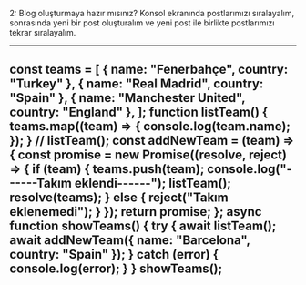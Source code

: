 2: Blog oluşturmaya hazır mısınız? Konsol ekranında postlarımızı sıralayalım, sonrasında yeni bir post oluşturalım ve yeni post ile birlikte postlarımızı tekrar sıralayalım.

--------------------------------------------------------------------------------------------------------------------
const teams = [
  { name: "Fenerbahçe", country: "Turkey" },
  { name: "Real Madrid", country: "Spain" },
  { name: "Manchester United", country: "England" },
];
function listTeam() {
  teams.map((team) => {
    console.log(team.name);
  });
}
// listTeam();
const addNewTeam = (team) => {
  const promise = new Promise((resolve, reject) => {
    if (team) {
      teams.push(team);
      console.log("------Takım eklendi------");
      listTeam();
      resolve(teams);
    } else {
      reject("Takım eklenemedi");
    }
  });
  return promise;
};
async function showTeams() {
  try {
    await listTeam();
    await addNewTeam({ name: "Barcelona", country: "Spain" });
  } catch (error) {
    console.log(error);
  }
}
showTeams();
--------------------------------------------------------------------------------------------------------------------
